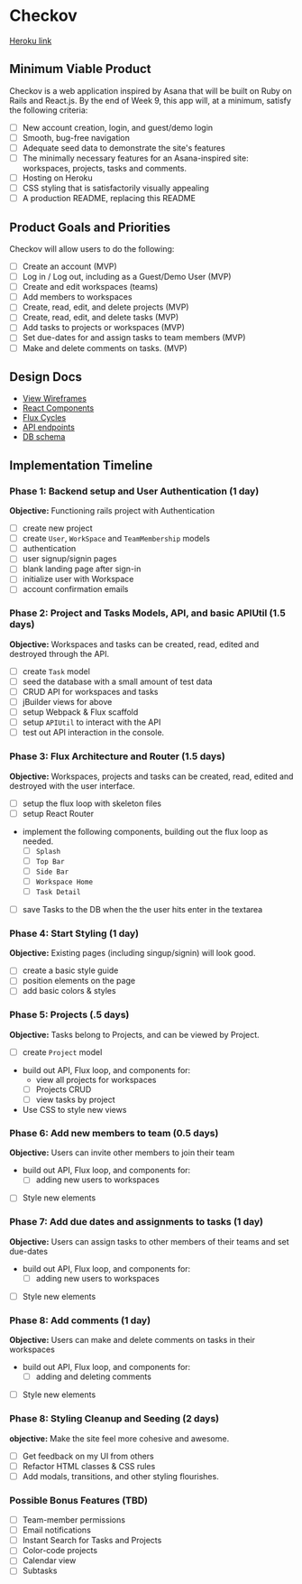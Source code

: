 # Checkov

[Heroku link][Checkov]

[Checkov]: http://Checkov.herokuapp.com

## Minimum Viable Product

Checkov is a web application inspired by Asana that will be built on Ruby on Rails and React.js. By the end of Week 9, this app will, at a minimum, satisfy the following criteria:

- [ ] New account creation, login, and guest/demo login
- [ ] Smooth, bug-free navigation
- [ ] Adequate seed data to demonstrate the site's features
- [ ] The minimally necessary features for an Asana-inspired site: workspaces, projects, tasks and comments.
- [ ] Hosting on Heroku
- [ ] CSS styling that is satisfactorily visually appealing
- [ ] A production README, replacing this README 

## Product Goals and Priorities

Checkov will allow users to do the following:

<!-- This is a Markdown checklist. Use it to keep track of your
progress. Put an x between the brackets for a checkmark: [x] -->

- [ ] Create an account (MVP)
- [ ] Log in / Log out, including as a Guest/Demo User (MVP)
- [ ] Create and edit workspaces (teams)
- [ ] Add members to workspaces
- [ ] Create, read, edit, and delete projects (MVP)
- [ ] Create, read, edit, and delete tasks (MVP)
- [ ] Add tasks to projects or workspaces (MVP)
- [ ] Set due-dates for and assign tasks to team members (MVP)
- [ ] Make and delete comments on tasks. (MVP)

## Design Docs
* [View Wireframes][views]
* [React Components][components]
* [Flux Cycles][flux-cycles]
* [API endpoints][api-endpoints]
* [DB schema][schema]

[views]: ./docs/views.md
[components]: ./docs/components.md
[flux-cycles]: ./docs/flux-cycles.md
[api-endpoints]: ./docs/api-endpoints.md
[schema]: ./docs/schema.md

## Implementation Timeline

### Phase 1: Backend setup and User Authentication (1 day)

**Objective:** Functioning rails project with Authentication

- [ ] create new project
- [ ] create `User`, `WorkSpace` and `TeamMembership` models
- [ ] authentication
- [ ] user signup/signin pages
- [ ] blank landing page after sign-in
- [ ] initialize user with Workspace
- [ ] account confirmation emails

### Phase 2: Project and Tasks Models, API, and basic APIUtil (1.5 days)

**Objective:** Workspaces and tasks can be created, read, edited and destroyed through
the API.

- [ ] create `Task` model
- [ ] seed the database with a small amount of test data
- [ ] CRUD API for workspaces and tasks
- [ ] jBuilder views for above
- [ ] setup Webpack & Flux scaffold
- [ ] setup `APIUtil` to interact with the API
- [ ] test out API interaction in the console.

### Phase 3: Flux Architecture and Router (1.5 days)

**Objective:** Workspaces, projects and tasks can be created, read, edited and destroyed with the
user interface.

- [ ] setup the flux loop with skeleton files
- [ ] setup React Router
- implement the following components, building out the flux loop as needed.
  - [ ] `Splash`
  - [ ] `Top Bar`
  - [ ] `Side Bar`
  - [ ] `Workspace Home`
  - [ ] `Task Detail`
- [ ] save Tasks to the DB when the the user hits enter in the textarea

### Phase 4: Start Styling (1 day)

**Objective:** Existing pages (including singup/signin) will look good.

- [ ] create a basic style guide
- [ ] position elements on the page
- [ ] add basic colors & styles

### Phase 5: Projects (.5 days)

**Objective:** Tasks belong to Projects, and can be viewed by Project.

- [ ] create `Project` model
- build out API, Flux loop, and components for:
  - view all projects for workspaces
  - [ ] Projects CRUD
  - [ ] view tasks by project
- Use CSS to style new views


### Phase 6: Add new members to team (0.5 days)

**Objective:** Users can invite other members to join their team

- build out API, Flux loop, and components for:
  - [ ] adding new users to workspaces
- [ ] Style new elements

### Phase 7: Add due dates and assignments to tasks (1 day)

**Objective:** Users can assign tasks to other members of their teams and set due-dates

- build out API, Flux loop, and components for:
  - [ ] adding new users to workspaces
- [ ] Style new elements

### Phase 8: Add comments (1 day)

**Objective:** Users can make and delete comments on tasks in their workspaces

- build out API, Flux loop, and components for:
  - [ ] adding and deleting comments
- [ ] Style new elements

### Phase 8: Styling Cleanup and Seeding (2 days)

**objective:** Make the site feel more cohesive and awesome.

- [ ] Get feedback on my UI from others
- [ ] Refactor HTML classes & CSS rules
- [ ] Add modals, transitions, and other styling flourishes.

### Possible Bonus Features (TBD)
- [ ] Team-member permissions
- [ ] Email notifications
- [ ] Instant Search for Tasks and Projects
- [ ] Color-code projects
- [ ] Calendar view
- [ ] Subtasks

[phase-one]: ./docs/phases/phase1.md
[phase-two]: ./docs/phases/phase2.md
[phase-three]: ./docs/phases/phase3.md
[phase-four]: ./docs/phases/phase4.md
[phase-five]: ./docs/phases/phase5.md
